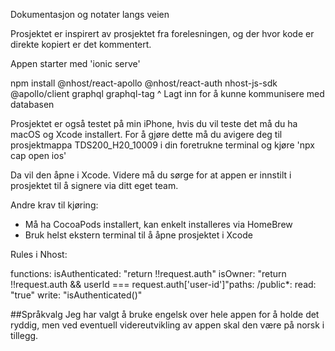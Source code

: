 Dokumentasjon og notater langs veien


Prosjektet er inspirert av prosjektet fra forelesningen, og der hvor kode er direkte kopiert er det kommentert.



Appen starter med 'ionic serve'


npm install @nhost/react-apollo @nhost/react-auth nhost-js-sdk @apollo/client graphql graphql-tag
^ Lagt inn for å kunne kommunisere med databasen


Prosjektet er også testet på min iPhone, hvis du vil teste det må du ha macOS og Xcode installert. For å gjøre dette må du avigere deg til prosjektmappa TDS200_H20_10009 i din foretrukne terminal og kjøre 'npx cap open ios'

Da vil den åpne i Xcode. Videre må du sørge for at appen er innstilt i prosjektet til å signere via ditt eget team.

Andre krav til kjøring:

* Må ha CocoaPods installert, kan enkelt installeres via HomeBrew
* Bruk helst ekstern terminal til å åpne prosjektet i Xcode



Rules i Nhost:

functions:  isAuthenticated: "return !!request.auth"  isOwner: "return !!request.auth && userId === request.auth['user-id']"paths:  /public*:    read: "true"    write: "isAuthenticated()"


##Språkvalg
Jeg har valgt å bruke engelsk over hele appen for å holde det ryddig, men ved eventuell videreutvikling av appen skal den være på norsk i tillegg.